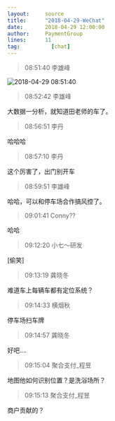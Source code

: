 ```yaml
---
layout:     source 
title:      "2018-04-29-WeChat"
date:       2018-04-29 12:00:00
author:     PaymentGroup
lines:      11 
tag:		  [chat]
---
```

> 08:51:40  李雄峰  
   
![2018-04-29 08:51:40](http://static.cocolian.cn/img/201804/20180429_085140.png) 
   
> 08:52:42  李雄峰  
   
大数据一分析，就知道田老师的车了。  
   
> 08:56:51  李丹  
   
哈哈哈  
   
> 08:57:10  李丹  
   
这个厉害了，出门别开车  
   
> 08:59:51  李雄峰  
   
哈哈，可以和停车场合作搞风控了。  
   
> 09:01:41  Conny??  
   
哈哈  
   
> 09:12:20  小七～研发  
   
[偷笑]  
   
> 09:13:19  龚晓冬  
   
难道车上每辆车都有定位系统？  
   
> 09:14:33  横烟秋  
   
停车场扫车牌  
   
> 09:14:57  龚晓冬  
   
好吧....  
   
> 09:15:04  聚合支付_程昱  
   
地图他如何识别位置？是洗浴场所？  
   
> 09:15:13  聚合支付_程昱  
   
商户贡献的？  
   
